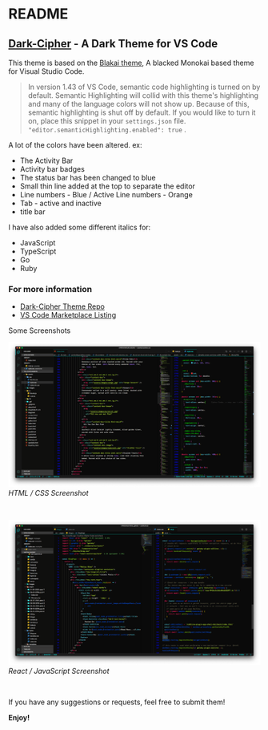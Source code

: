 # README

## [Dark-Cipher](https://vscodethemes.com/e/Mattaz.dark-cipher) - A Dark Theme for VS Code

This theme is based on the [Blakai theme](https://vscodethemes.com/e/asilverio.blackai-visual-studio-code), A blacked Monokai based theme for Visual Studio Code.

> In version 1.43 of VS Code, semantic code highlighting is turned on by default. Semantic Highlighting will collid with this theme's highlighting and many of the language colors will not show up. Because of this, semantic highlighting is shut off by default. If you would like to turn it on, place this snippet in your `settings.json` file. `"editor.semanticHighlighting.enabled": true` .

A lot of the colors have been altered. ex:

- The Activity Bar
- Activity bar badges
- The status bar has been changed to blue
- Small thin line added at the top to separate the editor
- Line numbers - Blue / Active Line numbers - Orange
- Tab - active and inactive
- title bar

I have also added some different italics for:

- JavaScript
- TypeScript
- Go
- Ruby

### For more information

- [Dark-Cipher Theme Repo](https://github.com/Cipher-Coder/dark-cipher)
- [VS Code Marketplace Listing](https://marketplace.visualstudio.com/items?itemName=Mattaz.dark-cipher)

Some Screenshots

![JSON/JS Screenshot](/assets/screenShot1.png)
_HTML / CSS Screenshot_

&nbsp;

![HTML / CSS Screenshots](/assets/screenShot2.png)
_React / JavaScript Screenshot_

&nbsp;

If you have any suggestions or requests, feel free to submit them!

**Enjoy!**
